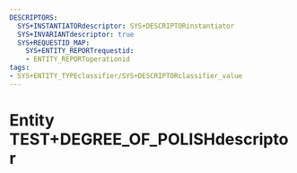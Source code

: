 ```yaml
---
DESCRIPTORS:
  SYS+INSTANTIATORdescriptor: SYS+DESCRIPTORinstantiator
  SYS+INVARIANTdescriptor: true
  SYS+REQUESTID_MAP:
    SYS+ENTITY_REPORTrequestid:
    - ENTITY_REPORToperationid
tags:
- SYS+ENTITY_TYPEclassifier/SYS+DESCRIPTORclassifier_value
---
```

# Entity TEST+DEGREE_OF_POLISHdescriptor

